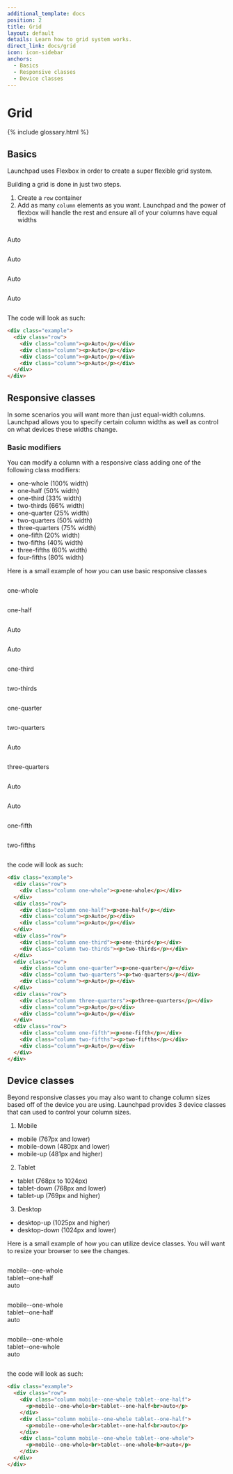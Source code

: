 ```yaml
---
additional_template: docs
position: 2
title: Grid
layout: default
details: Learn how to grid system works.
direct_link: docs/grid
icon: icon-sidebar
anchors:
  - Basics
  - Responsive classes
  - Device classes
---
```


# Grid

{% include glossary.html %}

## Basics
Launchpad uses Flexbox in order to create a super flexible grid system.

Building a grid is done in just two steps.
1. Create a `row` container
2. Add as many `column` elements as you want.
Launchpad and the power of flexbox will handle the rest and ensure all of your columns have equal widths

<div class="example">
  <div class="row">
    <div class="column"><p>Auto</p></div>
    <div class="column"><p>Auto</p></div>
    <div class="column"><p>Auto</p></div>
    <div class="column"><p>Auto</p></div>
  </div>
</div>

The code will look as such:

```html
<div class="example">
  <div class="row">
    <div class="column"><p>Auto</p></div>
    <div class="column"><p>Auto</p></div>
    <div class="column"><p>Auto</p></div>
    <div class="column"><p>Auto</p></div>
  </div>
</div>
```

## Responsive classes

In some scenarios you will want more than just equal-width columns. Launchpad allows you to specify certain column widths as well as control on what devices these widths change.

### Basic modifiers

You can modify a column with a responsive class adding one of the following class modifiers:
* one-whole (100% width)
* one-half (50% width)
* one-third (33% width)
* two-thirds (66% width)
* one-quarter (25% width)
* two-quarters (50% width)
* three-quarters (75% width)
* one-fifth (20% width)
* two-fifths (40% width)
* three-fifths (60% width)
* four-fifths (80% width)

Here is a small example of how you can use basic responsive classes

<div class="example">
  <div class="row">
    <div class="column one-whole"><p>one-whole</p></div>
  </div>
  <div class="row">
    <div class="column one-half"><p>one-half</p></div>
    <div class="column"><p>Auto</p></div>
    <div class="column"><p>Auto</p></div>
  </div>
  <div class="row">
    <div class="column one-third"><p>one-third</p></div>
    <div class="column two-thirds"><p>two-thirds</p></div>
  </div>
  <div class="row">
    <div class="column one-quarter"><p>one-quarter</p></div>
    <div class="column two-quarters"><p>two-quarters</p></div>
    <div class="column"><p>Auto</p></div>
  </div>
  <div class="row">
    <div class="column three-quarters"><p>three-quarters</p></div>
    <div class="column"><p>Auto</p></div>
    <div class="column"><p>Auto</p></div>
  </div>
  <div class="row">
    <div class="column one-fifth"><p>one-fifth</p></div>
    <div class="column four-fifths"><p>two-fifths</p></div>
  </div>
</div>

the code will look as such:

```html
<div class="example">
  <div class="row">
    <div class="column one-whole"><p>one-whole</p></div>
  </div>
  <div class="row">
    <div class="column one-half"><p>one-half</p></div>
    <div class="column"><p>Auto</p></div>
    <div class="column"><p>Auto</p></div>
  </div>
  <div class="row">
    <div class="column one-third"><p>one-third</p></div>
    <div class="column two-thirds"><p>two-thirds</p></div>
  </div>
  <div class="row">
    <div class="column one-quarter"><p>one-quarter</p></div>
    <div class="column two-quarters"><p>two-quarters</p></div>
    <div class="column"><p>Auto</p></div>
  </div>
  <div class="row">
    <div class="column three-quarters"><p>three-quarters</p></div>
    <div class="column"><p>Auto</p></div>
    <div class="column"><p>Auto</p></div>
  </div>
  <div class="row">
    <div class="column one-fifth"><p>one-fifth</p></div>
    <div class="column two-fifths"><p>two-fifths</p></div>
    <div class="column"><p>Auto</p></div>
  </div>
</div>
```

## Device classes

Beyond responsive classes you may also want to change column sizes based off of the device you are using. Launchpad provides 3 device classes that can used to control your column sizes.

1. Mobile
  * mobile (767px and lower)
  * mobile-down (480px and lower)
  * mobile-up (481px and higher)
2. Tablet
  * tablet (768px to 1024px)
  * tablet-down (768px and lower)
  * tablet-up (769px and higher)
3. Desktop
  * desktop-up (1025px and higher)
  * desktop-down (1024px and lower)

Here is a small example of how you can utilize device classes. You will want to resize your browser to see the changes.

<div class="example">
  <div class="row">
    <div class="column mobile--one-whole tablet--one-half">
      <p>mobile--one-whole<br>tablet--one-half<br>auto</p>
    </div>
    <div class="column mobile--one-whole tablet--one-half">
      <p>mobile--one-whole<br>tablet--one-half<br>auto</p>
    </div>
    <div class="column mobile--one-whole tablet--one-whole">
      <p>mobile--one-whole<br>tablet--one-whole<br>auto</p>
    </div>
  </div>
</div>

the code will look as such:

```html
<div class="example">
  <div class="row">
    <div class="column mobile--one-whole tablet--one-half">
      <p>mobile--one-whole<br>tablet--one-half<br>auto</p>
    </div>
    <div class="column mobile--one-whole tablet--one-half">
      <p>mobile--one-whole<br>tablet--one-half<br>auto</p>
    </div>
    <div class="column mobile--one-whole tablet--one-whole">
      <p>mobile--one-whole<br>tablet--one-whole<br>auto</p>
    </div>
  </div>
</div>
```
<br>


